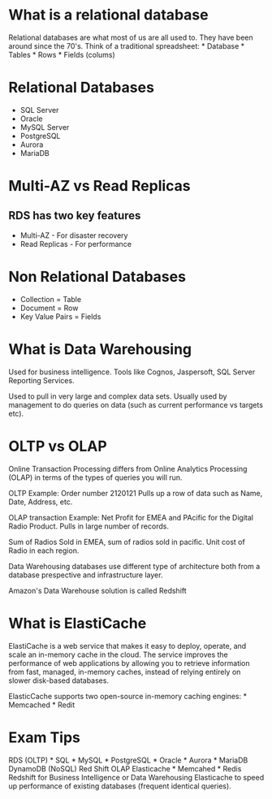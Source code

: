 # What is a relational database
Relational databases are what most of us are all used to. They have been around since the 70's. Think of a traditional spreadsheet:
    * Database
    * Tables
    * Rows
    * Fields (colums)

# Relational Databases
* SQL Server
* Oracle
* MySQL Server
* PostgreSQL
* Aurora
* MariaDB

# Multi-AZ vs Read Replicas
## RDS has two key features
* Multi-AZ - For disaster recovery
* Read Replicas - For performance

# Non Relational Databases
* Collection = Table
* Document  = Row
* Key Value Pairs = Fields

# What is Data Warehousing
Used for business intelligence. Tools like Cognos, Jaspersoft, SQL Server Reporting Services.

Used to pull in very large and complex data sets. Usually used by management to do queries on data (such as current performance vs targets etc).

# OLTP vs OLAP
Online Transaction Processing differs from Online Analytics Processing (OLAP) in terms of the types of queries you will run.

OLTP Example:
Order number 2120121
Pulls up a row of data such as Name, Date, Address, etc.

OLAP transaction Example:
Net Profit for EMEA and PAcific for the Digital Radio Product.
Pulls in large number of records.

Sum of Radios Sold in EMEA, sum of radios sold in pacific. Unit cost of Radio in each region.

Data Warehousing databases use different type of architecture both from a database prespective and infrastructure layer.

Amazon's Data Warehouse solution is called Redshift

# What is ElastiCache
ElastiCache is a web service that makes it easy to deploy, operate, and scale an in-memory cache in the cloud. The service improves the performance of web applications by allowing you to retrieve information from fast, managed, in-memory caches, instead of relying entirely on slower disk-based databases.

ElasticCache supports two open-source in-memory caching engines:
    * Memcached
    * Redit

# Exam Tips
RDS (OLTP)
    * SQL
    * MySQL
    * PostgreSQL
    * Oracle
    * Aurora
    * MariaDB
DynamoDB (NoSQL)
Red Shift OLAP
Elasticache
    * Memcahed
    * Redis
Redshift for Business Intelligence or Data Warehousing
Elasticache to speed up performance of existing databases (frequent identical queries).

